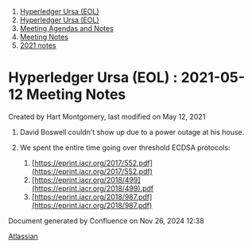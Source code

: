 1. [Hyperledger Ursa (EOL)](index.html)
2. [Hyperledger Ursa (EOL)](19595269.html)
3. [Meeting Agendas and Notes](Meeting-Agendas-and-Notes_19603313.html)
4. [Meeting Notes](Meeting-Notes_19611649.html)
5. [2021 notes](2021-notes_19612027.html)

# Hyperledger Ursa (EOL) : 2021-05-12 Meeting Notes

Created by Hart Montgomery, last modified on May 12, 2021

1. David Boswell couldn't show up due to a power outage at his house.
2. We spent the entire time going over threshold ECDSA protocols:
   
   1. [https://eprint.iacr.org/2017/552.pdf](https://eprint.iacr.org/2017/552.pdf)
   2. [https://eprint.iacr.org/2018/499](https://eprint.iacr.org/2018/499).pdf
   3. [https://eprint.iacr.org/2018/987.pdf](https://eprint.iacr.org/2018/987.pdf)

Document generated by Confluence on Nov 26, 2024 12:38

[Atlassian](http://www.atlassian.com/)
